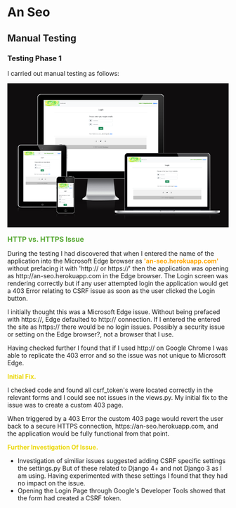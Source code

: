 # An Seo

## Manual Testing
### Testing Phase 1 

<p>I carried out manual testing as follows:</p>
 

<p align="center" width="100%"> 
<img src="media/read_me/multi_screen.png" alt="screen shots of site" width=""/>
</p>


<span style="color:#56a832; font-weight:bold; font-size:16px">HTTP vs. HTTPS Issue</span>
<p>During the testing I had discovered that when I entered the name of the application into the Microsoft Edge browser as <span style="color:orange; font-weight:bold;">'an-seo.herokuapp.com'</span> without prefacing it with 'http:// or https://' then the application was opening as http://an-seo.herokuapp.com in the Edge browser. The Login screen was rendering correctly but if any user attempted login the application would get a 403 Error relating to CSRF issue as soon as the user clicked the Login button.</p>
<p>I initially thought this was a Microsoft Edge issue. Without being prefaced with https://, Edge defaulted to http:// connection. If I entered the entered the site as https:// there would be no login issues. Possibly a security issue or setting on the Edge browser?, not a browser that I use.</p>
<p>Having checked further I found that if I used http:// on Google Chrome I was able to replicate the 403 error and so the issue was not unique to Microsoft Edge.</p>

<span style="color:#ebd80c; font-weight:bold; font-size:14px">Initial Fix.</span>

<p>I checked code and found all csrf_token's were located correctly in the relevant forms and I could see not issues in the views.py. My initial fix to the issue was to create a custom 403 page.</p>
<p>When triggered by a 403 Error the custom 403 page would revert the user back to a secure HTTPS connection, https://an-seo.herokuapp.com, and the application would be fully functional from that point.</p>

<span style="color:#ebd80c; font-weight:bold; font-size:14px">Further Investigation Of Issue.</span>

- Investigation of similiar issues suggested adding CSRF specific settings the settings.py But of these related to Django 4+ and not Django 3 as I am using. Having experimented with these settings I found that they had no impact on the issue.    
- Opening the Login Page through Google's Developer Tools showed that the form had created a CSRF token.

